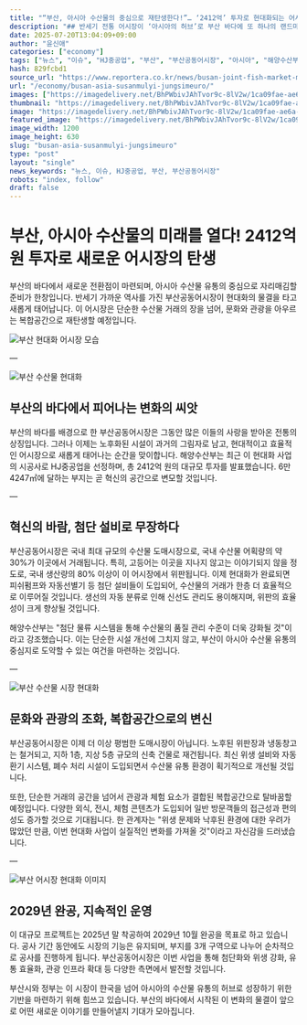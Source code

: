 ```yaml
---
title: "“부산, 아시아 수산물의 중심으로 재탄생한다!”… ‘2412억’ 투자로 현대화되는 어시장에 ‘기대감’"
description: "## 반세기 전통 어시장이 ‘아시아의 허브’로 부산 바다에 또 하나의 랜드마크 생긴다 ..."
date: 2025-07-20T13:04:09+09:00
author: "윤신애"
categories: ["economy"]
tags: ["뉴스", "이슈", "HJ중공업", "부산", "부산공동어시장", "아시아", "해양수산부", "현대화", "수산물유통", "첨단기술"]
hash: 829fcbd1
source_url: "https://www.reportera.co.kr/news/busan-joint-fish-market-modernization-project/"
url: "/economy/busan-asia-susanmulyi-jungsimeuro/"
images: ["https://imagedelivery.net/BhPWbivJAhTvor9c-8lV2w/1ca09fae-ae6a-484b-466f-d26c8d15d900/public", "https://imagedelivery.net/BhPWbivJAhTvor9c-8lV2w/087a8174-cb49-4fb3-dd21-ba4cd7653300/public", "https://imagedelivery.net/BhPWbivJAhTvor9c-8lV2w/8a394afe-eeec-4e82-c3ad-4ed85775a500/public", "https://imagedelivery.net/BhPWbivJAhTvor9c-8lV2w/48e22afd-ea15-45ff-fb18-2e56e3f83300/public"]
thumbnail: "https://imagedelivery.net/BhPWbivJAhTvor9c-8lV2w/1ca09fae-ae6a-484b-466f-d26c8d15d900/public"
image: "https://imagedelivery.net/BhPWbivJAhTvor9c-8lV2w/1ca09fae-ae6a-484b-466f-d26c8d15d900/public"
featured_image: "https://imagedelivery.net/BhPWbivJAhTvor9c-8lV2w/1ca09fae-ae6a-484b-466f-d26c8d15d900/public"
image_width: 1200
image_height: 630
slug: "busan-asia-susanmulyi-jungsimeuro"
type: "post"
layout: "single"
news_keywords: "뉴스, 이슈, HJ중공업, 부산, 부산공동어시장"
robots: "index, follow"
draft: false
---
```


# 부산, 아시아 수산물의 미래를 열다! 2412억 원 투자로 새로운 어시장의 탄생

부산의 바다에서 새로운 전환점이 마련되며, 아시아 수산물 유통의 중심으로 자리매김할 준비가 한창입니다. 반세기 가까운 역사를 가진 부산공동어시장이 현대화의 물결을 타고 새롭게 태어납니다. 이 어시장은 단순한 수산물 거래의 장을 넘어, 문화와 관광을 아우르는 복합공간으로 재탄생할 예정입니다.


![부산 현대화 어시장 모습](https://imagedelivery.net/BhPWbivJAhTvor9c-8lV2w/1ca09fae-ae6a-484b-466f-d26c8d15d900/public)


—


![부산 수산물 현대화](https://imagedelivery.net/BhPWbivJAhTvor9c-8lV2w/8a394afe-eeec-4e82-c3ad-4ed85775a500/public)


## 부산의 바다에서 피어나는 변화의 씨앗

부산의 바다를 배경으로 한 부산공동어시장은 그동안 많은 이들의 사랑을 받아온 전통의 상징입니다. 그러나 이제는 노후화된 시설이 과거의 그림자로 남고, 현대적이고 효율적인 어시장으로 새롭게 태어나는 순간을 맞이합니다. 해양수산부는 최근 이 현대화 사업의 시공사로 HJ중공업을 선정하며, 총 2412억 원의 대규모 투자를 발표했습니다. 6만4247㎡에 달하는 부지는 곧 혁신의 공간으로 변모할 것입니다.

—

## 혁신의 바람, 첨단 설비로 무장하다

부산공동어시장은 국내 최대 규모의 수산물 도매시장으로, 국내 수산물 어획량의 약 30%가 이곳에서 거래됩니다. 특히, 고등어는 이곳을 지나지 않고는 이야기되지 않을 정도로, 국내 생산량의 80% 이상이 이 어시장에서 위판됩니다. 이제 현대화가 완료되면 피쉬펌프와 자동선별기 등 첨단 설비들이 도입되어, 수산물의 거래가 한층 더 효율적으로 이루어질 것입니다. 생선의 자동 분류로 인해 신선도 관리도 용이해지며, 위판의 효율성이 크게 향상될 것입니다.

해양수산부는 "첨단 물류 시스템을 통해 수산물의 품질 관리 수준이 더욱 강화될 것"이라고 강조했습니다. 이는 단순한 시설 개선에 그치지 않고, 부산이 아시아 수산물 유통의 중심지로 도약할 수 있는 여건을 마련하는 것입니다.

—


![부산 수산물 시장 현대화](https://imagedelivery.net/BhPWbivJAhTvor9c-8lV2w/48e22afd-ea15-45ff-fb18-2e56e3f83300/public)


## 문화와 관광의 조화, 복합공간으로의 변신

부산공동어시장은 이제 더 이상 평범한 도매시장이 아닙니다. 노후된 위판장과 냉동창고는 철거되고, 지하 1층, 지상 5층 규모의 신축 건물로 재건됩니다. 최신 위생 설비와 자동 환기 시스템, 폐수 처리 시설이 도입되면서 수산물 유통 환경이 획기적으로 개선될 것입니다.

또한, 단순한 거래의 공간을 넘어서 관광과 체험 요소가 결합된 복합공간으로 탈바꿈할 예정입니다. 다양한 외식, 전시, 체험 콘텐츠가 도입되어 일반 방문객들의 접근성과 편의성도 증가할 것으로 기대됩니다. 한 관계자는 "위생 문제와 낙후된 환경에 대한 우려가 많았던 만큼, 이번 현대화 사업이 실질적인 변화를 가져올 것"이라고 자신감을 드러냈습니다.

—


![부산 어시장 현대화 이미지](https://imagedelivery.net/BhPWbivJAhTvor9c-8lV2w/087a8174-cb49-4fb3-dd21-ba4cd7653300/public)


## 2029년 완공, 지속적인 운영

이 대규모 프로젝트는 2025년 말 착공하여 2029년 10월 완공을 목표로 하고 있습니다. 공사 기간 동안에도 시장의 기능은 유지되며, 부지를 3개 구역으로 나누어 순차적으로 공사를 진행하게 됩니다. 부산공동어시장은 이번 사업을 통해 첨단화와 위생 강화, 유통 효율화, 관광 인프라 확대 등 다양한 측면에서 발전할 것입니다.

부산시와 정부는 이 시장이 한국을 넘어 아시아의 수산물 유통의 허브로 성장하기 위한 기반을 마련하기 위해 힘쓰고 있습니다. 부산의 바다에서 시작된 이 변화의 물결이 앞으로 어떤 새로운 이야기를 만들어낼지 기대가 모아집니다.

